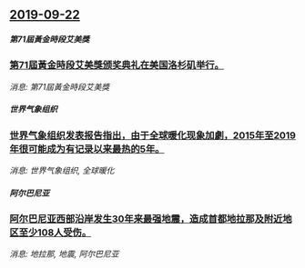 ## [2019-09-22](/news/2019/09/22/index.md)

##### 第71屆黃金時段艾美獎
### [第71屆黃金時段艾美獎颁奖典礼在美国洛杉矶举行。 ](/news/2019/09/22/第71屆黃金時段艾美獎颁奖典礼在美国洛杉矶举行.md)
_消息: 第71屆黃金時段艾美獎_

##### 世界气象组织
### [世界气象组织发表报告指出，由于全球暖化现象加劇，2015年至2019年很可能成为有记录以来最热的5年。 ](/news/2019/09/22/世界气象组织发表报告指出-由于全球暖化现象加劇-2015年至2019年很可能成为有记录以来最热的5年.md)
_消息: 世界气象组织, 全球暖化_

##### 阿尔巴尼亚
### [ 阿尔巴尼亚西部沿岸发生30年来最强地震，造成首都地拉那及附近地区至少108人受伤。 ](/news/2019/09/22/阿尔巴尼亚西部沿岸发生30年来最强地震-造成首都地拉那及附近地区至少108人受伤.md)
_消息: 地拉那, 地震, 阿尔巴尼亚_

